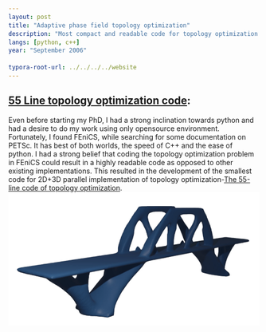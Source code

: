 ```yaml
---
layout: post
title: "Adaptive phase field topology optimization"
description: "Most compact and readable code for topology optimization."
langs: [python, c++]
year: "September 2006"

typora-root-url: ../../../../website
---
```


## [55 Line topology optimization code](https://github.com/iitrabhi/topo-fenics): 

Even before starting my PhD, I had a strong inclination towards python and had a desire to do my work using only opensource environment. Fortunately, I found FEniCS, while searching for some documentation on PETSc. It has best of both worlds, the speed of C++ and the ease of python. I had a strong belief that coding the topology optimization problem in FEniCS could result in a highly readable code as opposed to other existing implementations. This resulted in the development of the smallest code for 2D+3D parallel implementation of topology optimization-[The 55-line code of topology optimization](https://www.researchgate.net/publication/347300347_A_55-line_code_for_large-scale_parallel_topology_optimization_in_2D_and_3D). 
![55line](/assets/images/55line.png)

